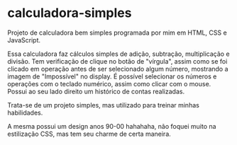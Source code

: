 # calculadora-simples
Projeto de calculadora bem simples programada por mim em HTML, CSS e JavaScript. 

Essa calculadora faz cálculos simples de adição, subtração, multiplicação e divisão. Tem verificação de clique no botão de "vírgula", assim como se foi clicado em operação antes de ser selecionado algum número, mostrando a imagem de "Impossível" no display. É possível selecionar os números e operações com o teclado numérico, assim como clicar com o mouse. Possui ao seu lado direito um histórico de contas realizadas.

Trata-se de um projeto simples, mas utilizado para treinar minhas habilidades.

A mesma possui um design anos 90-00 hahahaha, não foquei muito na estilização CSS, mas tem seu charme de certa maneira.
